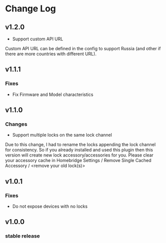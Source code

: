 # Change Log

## v1.2.0

* Support custom API URL

Custom API URL can be defined in the config to support Russia (and other if there are more countries with different URL).

## v1.1.1

### Fixes

* Fix Firmware and Model characteristics

## v1.1.0

### Changes

* Support multiple locks on the same lock channel

Due to this change, I had to rename the locks appending the lock channel for consistency. So if you already installed and used this plugin then this version will create new lock accessory/accessories for you. Please clear your accessory cache in Homebridge Settings / Remove Single Cached Accessory / <remove your old lock(s)>

## v1.0.1

### Fixes

* Do not expose devices with no locks

## v1.0.0

### stable release
